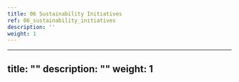 ```yaml
---
title: 06 Sustainability Initiatives
ref: 06_sustainability_initiatives
description: ''
weight: 1
---
```

---
title: ""
description: ""
weight: 1
---